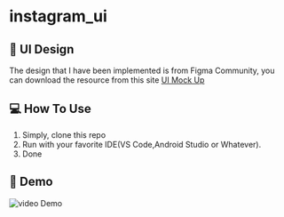 # instagram_ui

## 

## 🎨 UI Design
The design that I have been implemented is from Figma Community, you can download the resource from this site <a href="https://www.figma.com/community/file/789166775630186057">UI Mock Up</a>
  
## 💻 How To Use
  1. Simply, clone this repo 
  2. Run with your favorite IDE(VS Code,Android Studio or Whatever).
  3. Done 
  
## 🎥 Demo
  
  ![video Demo]('assets/instagram_ui_demo.mp4')
